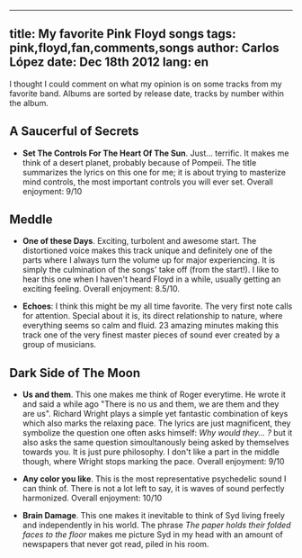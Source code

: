 ----------------------------------------
title: My favorite Pink Floyd songs
tags: pink,floyd,fan,comments,songs
author: Carlos López
date: Dec 18th 2012
lang: en
----------------------------------------

I thought I could comment on what my opinion is on some tracks from my
favorite band. Albums are sorted by release date, tracks by number
within the album.

A Saucerful of Secrets
----

* **Set The Controls For The Heart Of The Sun**. Just... terrific.
It makes me think of a desert planet, probably because of Pompeii. The
title summarizes the lyrics on this one for me; it is about trying to
masterize mind controls, the most important controls you will ever
set. Overall enjoyment: 9/10

<!--Atom Heart Mother
----

 * **Summer 68**: This *must* be about a girl. I interpret it mostly
as reproach. My favorite part is the beginning: "We said goodbye
before we said hello", suggesting time could have improved history. It
was one of the few lyrics completely written by Richard Wright. -->

Meddle
----
 * **One of these Days**. Exciting, turbolent and awesome start. The
distortioned voice makes this track unique and definitely one of the
parts where I always turn the volume up for major experiencing. It is
simply the culmination of the songs' take off (from the start!). I
like to hear this one when I haven't heard Floyd in a while, usually
getting an exciting feeling. Overall enjoyment: 8.5/10.

 * **Echoes**: I think this might be my all time favorite.
The very first note calls for attention. Special about it is, its
direct relationship to nature, where everything seems so calm and fluid. 23 amazing minutes
making this track one of the very finest master pieces of sound ever created
by a group of musicians.

Dark Side of The Moon
----
 * **Us and them**. This one makes me think of Roger everytime. He
wrote it and said a while ago "There is no us and them, we are them
and they are us". Richard Wright plays a simple yet fantastic
combination of keys which also marks the relaxing pace. The lyrics are
just magnificent, they symbolize the question one often asks himself:
_Why would they... ?_ but it also asks the same question simoultanously being asked by themselves towards you. It is just pure philosophy. I don't like a
part in the middle though, where Wright stops marking the pace.
Overall enjoyment: 9/10

* **Any color you like**. This is the most representative psychedelic
sound I can think of. There is not a lot left to say, it is waves of
sound perfectly harmonized. Overall enjoyment: 10/10

* **Brain Damage**. This one makes it inevitable to think of Syd
living freely and independently in his world. The phrase _The
paper holds their folded faces to the floor_ makes me picture Syd in my head with an amount of newspapers that never got read, piled in his room.